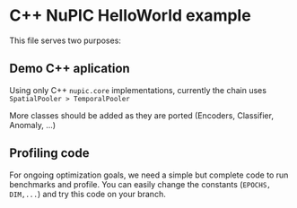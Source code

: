 # C++ NuPIC HelloWorld example

This file serves two purposes: 

## Demo C++ aplication 

Using only C++ `nupic.core` implementations, currently the chain uses 
` SpatialPooler > TemporalPooler` 

More classes should be added as they are ported (Encoders, Classifier, Anomaly, ...)

## Profiling code 

For ongoing optimization goals, we need a simple but complete code to run benchmarks and profile. 
You can easily change the constants (`EPOCHS, DIM,...`) and try this code on your branch. 



